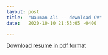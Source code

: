```yaml
---
layout: post
title:  "Nauman Ali -- download CV"
date:   2020-10-10 21:53:05 -0400

---
```


[Download resume in pdf format](https://github.com/naumanali929/nomz_portfolio/raw/4cedfaf44d2964f7fb47177916b650de480a5c19/assets/Nauman-Ali-resume-2020.pdf)
